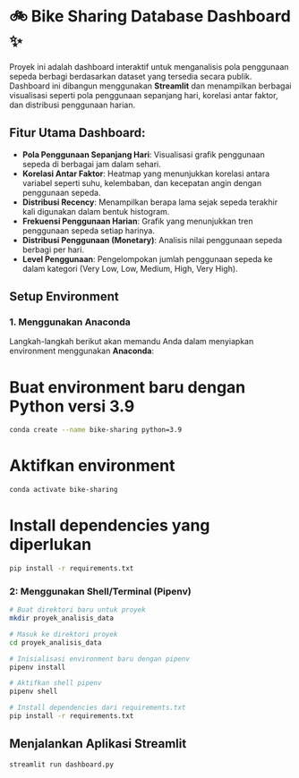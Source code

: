 # 🚲 Bike Sharing Database Dashboard ✨

Proyek ini adalah dashboard interaktif untuk menganalisis pola penggunaan sepeda berbagi berdasarkan dataset yang tersedia secara publik. Dashboard ini dibangun menggunakan **Streamlit** dan menampilkan berbagai visualisasi seperti pola penggunaan sepanjang hari, korelasi antar faktor, dan distribusi penggunaan harian.

## Fitur Utama Dashboard:
- **Pola Penggunaan Sepanjang Hari**: Visualisasi grafik penggunaan sepeda di berbagai jam dalam sehari.
- **Korelasi Antar Faktor**: Heatmap yang menunjukkan korelasi antara variabel seperti suhu, kelembaban, dan kecepatan angin dengan penggunaan sepeda.
- **Distribusi Recency**: Menampilkan berapa lama sejak sepeda terakhir kali digunakan dalam bentuk histogram.
- **Frekuensi Penggunaan Harian**: Grafik yang menunjukkan tren penggunaan sepeda setiap harinya.
- **Distribusi Penggunaan (Monetary)**: Analisis nilai penggunaan sepeda berbagi per hari.
- **Level Penggunaan**: Pengelompokan jumlah penggunaan sepeda ke dalam kategori (Very Low, Low, Medium, High, Very High).

## Setup Environment

### 1. Menggunakan Anaconda
Langkah-langkah berikut akan memandu Anda dalam menyiapkan environment menggunakan **Anaconda**:

# Buat environment baru dengan Python versi 3.9
```bash
conda create --name bike-sharing python=3.9
```

# Aktifkan environment
```bash
conda activate bike-sharing
```

# Install dependencies yang diperlukan
```bash
pip install -r requirements.txt
```


### 2: Menggunakan Shell/Terminal (Pipenv)

```bash
# Buat direktori baru untuk proyek
mkdir proyek_analisis_data

# Masuk ke direktori proyek
cd proyek_analisis_data

# Inisialisasi environment baru dengan pipenv
pipenv install

# Aktifkan shell pipenv
pipenv shell

# Install dependencies dari requirements.txt
pip install -r requirements.txt
```

## Menjalankan Aplikasi Streamlit

```bash
streamlit run dashboard.py
```